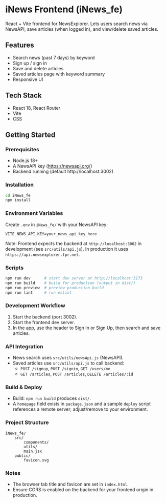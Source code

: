 # iNews Frontend (iNews_fe)

React + Vite frontend for NewsExplorer. Lets users search news via NewsAPI, save articles (when logged in), and view/delete saved articles.

## Features

- Search news (past 7 days) by keyword
- Sign up / sign in
- Save and delete articles
- Saved articles page with keyword summary
- Responsive UI

## Tech Stack

- React 18, React Router
- Vite
- CSS

## Getting Started

### Prerequisites

- Node.js 18+
- A NewsAPI key (https://newsapi.org/)
- Backend running (default http://localhost:3002)

### Installation

```bash
cd iNews_fe
npm install
```

### Environment Variables

Create `.env` in `iNews_fe/` with your NewsAPI key:

```env
VITE_NEWS_API_KEY=your_news_api_key_here
```

Note: Frontend expects the backend at `http://localhost:3002` in development (see `src/utils/api.js`). In production it uses `https://api.newsexplorer.fpr.net`.

### Scripts

```bash
npm run dev      # start dev server at http://localhost:5173
npm run build    # build for production (output in dist/)
npm run preview  # preview production build
npm run lint     # run eslint
```

### Development Workflow

1. Start the backend (port 3002).
2. Start the frontend dev server.
3. In the app, use the header to Sign In or Sign Up, then search and save articles.

### API Integration

- News search uses `src/utils/newsApi.js` (NewsAPI).
- Saved articles use `src/utils/api.js` to call backend:
  - `POST /signup`, `POST /signin`, `GET /users/me`
  - `GET /articles`, `POST /articles`, `DELETE /articles/:id`

### Build & Deploy

- Build: `npm run build` produces `dist/`.
- A `homepage` field exists in `package.json` and a sample `deploy` script references a remote server; adjust/remove to your environment.

### Project Structure

```
iNews_fe/
	src/
		components/
		utils/
		main.jsx
	public/
		favicon.svg
```

### Notes

- The browser tab title and favicon are set in `index.html`.
- Ensure CORS is enabled on the backend for your frontend origin in production.
